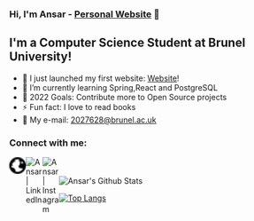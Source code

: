 ### Hi, I'm Ansar - [Personal Website][website] 👋

## I'm a Computer Science Student at Brunel University!

- 🔭 I just launched my first website: [Website][website]!
- 🌱 I’m currently learning Spring,React and PostgreSQL 
- 🥅 2022 Goals: Contribute more to Open Source projects
- ⚡ Fun fact: I love to read books
- 👯 My e-mail: 2027628@brunel.ac.uk

### Connect with me:

[<img align="left" alt="ansar.codes" width="30px" src="https://raw.githubusercontent.com/iconic/open-iconic/master/svg/globe.svg"/>][website]
[<img align="left" alt="Ansar | LinkedIn" width="30px" src="https://cdn.jsdelivr.net/npm/simple-icons@v3/icons/linkedin.svg" />][linkedin]
[<img align="left" alt="Ansar | Instagram" width="30px" src="https://cdn.jsdelivr.net/npm/simple-icons@v3/icons/instagram.svg" />][instagram]

<br />
<br />

<img alt="Ansar's Github Stats" src="https://github-readme-stats.vercel.app/api?username=Ansar1337&show_icons=true&hide_border=true&count_private=true&theme=tokyonight"/>

[![Top Langs](https://github-readme-stats.vercel.app/api/top-langs/?username=Ansar1337&theme=tokyonight)](https://github.com/Ansar1337/github-readme-stats)

[website]: https://ansar-codes.netlify.app/

[instagram]: https://www.instagram.com/ansar.codes/?hl=en

[linkedin]: https://www.linkedin.com/in/ansar-shayekin-289880221/
